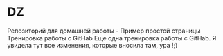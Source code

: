 # DZ
Репозиторий для домашней работы - 
Пример простой страницы 
Тренировка работы с GitHab
Еще одна тренировка работы с GitHab. Я увидела тут все изменения, которые вносила там, ура !;) 
